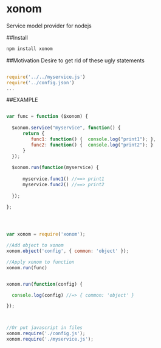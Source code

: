 # xonom
Service model provider for nodejs

##Install

```Bash
npm install xonom
```

##Motivation
Desire to get rid of these ugly statements


```Javascript

require('../../myservice.js')
require('../config.json')
...

```

##EXAMPLE


```Javascript 

var func = function ($xonom) {
  
  $xonom.service("myservice", function() {
      return {
         func1: function() {  console.log("print1"); },
         func2: function() {  console.log("print2"); }
      }
  });
  
  $xonom.run(function(myservice) {
  
      myservice.func1() //==> print1
      myservice.func2() //==> print2
  
  });
   
};




var xonom = require('xonom');

//Add object to xonom
xonom.object('config', { common: 'object' });

//Apply xonom to function
xonom.run(func)


xonom.run(function(config) {

  console.log(config) //=> { common: 'object' }

});



//Or put javascript in files
xonom.require('./config.js');
xonom.require('./myservice.js');

```

